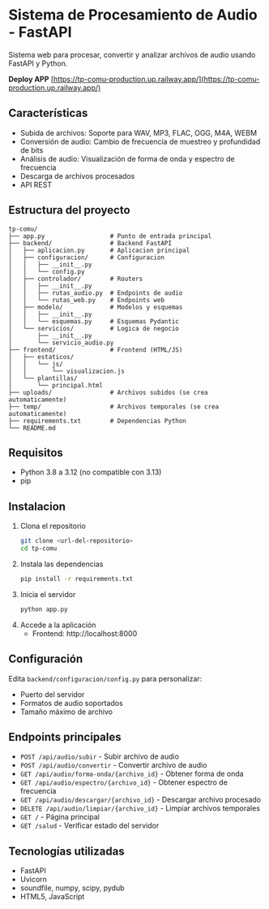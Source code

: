 # Sistema de Procesamiento de Audio - FastAPI

Sistema web para procesar, convertir y analizar archivos de audio usando FastAPI y Python.

**Deploy APP** [https://tp-comu-production.up.railway.app/](https://tp-comu-production.up.railway.app/)

## Características

- Subida de archivos: Soporte para WAV, MP3, FLAC, OGG, M4A, WEBM
- Conversión de audio: Cambio de frecuencia de muestreo y profundidad de bits
- Análisis de audio: Visualización de forma de onda y espectro de frecuencia
- Descarga de archivos procesados
- API REST

## Estructura del proyecto

```
tp-comu/
├── app.py                  # Punto de entrada principal
├── backend/                # Backend FastAPI
│   ├── aplicacion.py       # Aplicacion principal
│   ├── configuracion/      # Configuracion
│   │   ├── __init__.py
│   │   └── config.py
│   ├── controlador/        # Routers
│   │   ├── __init__.py
│   │   ├── rutas_audio.py  # Endpoints de audio
│   │   └── rutas_web.py    # Endpoints web
│   ├── modelo/             # Modelos y esquemas
│   │   ├── __init__.py
│   │   └── esquemas.py     # Esquemas Pydantic
│   └── servicios/          # Logica de negocio
│       ├── __init__.py
│       └── servicio_audio.py
├── frontend/               # Frontend (HTML/JS)
│   ├── estaticos/
│   │   └── js/
│   │       └── visualizacion.js
│   └── plantillas/
│       └── principal.html
├── uploads/                # Archivos subidos (se crea automaticamente)
├── temp/                   # Archivos temporales (se crea automaticamente)
├── requirements.txt        # Dependencias Python
└── README.md
```

## Requisitos

- Python 3.8 a 3.12 (no compatible con 3.13)
- pip

## Instalacion

1. Clona el repositorio
   ```bash
   git clone <url-del-repositorio>
   cd tp-comu
   ```
2. Instala las dependencias
   ```bash
   pip install -r requirements.txt
   ```
3. Inicia el servidor
   ```bash
   python app.py
   ```
4. Accede a la aplicación
   - Frontend: http://localhost:8000

## Configuración

Edita `backend/configuracion/config.py` para personalizar:
- Puerto del servidor
- Formatos de audio soportados
- Tamaño máximo de archivo

## Endpoints principales

- `POST /api/audio/subir` - Subir archivo de audio
- `POST /api/audio/convertir` - Convertir archivo de audio
- `GET /api/audio/forma-onda/{archivo_id}` - Obtener forma de onda
- `GET /api/audio/espectro/{archivo_id}` - Obtener espectro de frecuencia
- `GET /api/audio/descargar/{archivo_id}` - Descargar archivo procesado
- `DELETE /api/audio/limpiar/{archivo_id}` - Limpiar archivos temporales
- `GET /` - Página principal
- `GET /salud` - Verificar estado del servidor

## Tecnologías utilizadas

- FastAPI
- Uvicorn
- soundfile, numpy, scipy, pydub
- HTML5, JavaScript